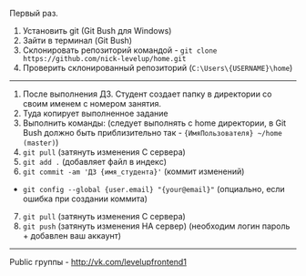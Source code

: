 Первый раз.

1. Установить git (Git Bush для Windows)
2. Зайти в терминал (Git Bush)
3. Склонировать репозиторий командой - `git clone https://github.com/nick-levelup/home.git`
4. Проверить склонированный репозиторий (`C:\Users\{USERNAME}\home`)

-----
1. После выполнения ДЗ. Студент создает папку в директории со своим именем с номером занятия.
2. Туда копирует выполненное задание
3. Выполнить команды: (следует выполнять с home директории, в Git Bush должно быть приблизительно так - `{ИмяПользователя} ~/home (master)`)
4. `git pull` (затянуть изменения С сервера)
5. `git add .` (добавляет файл в индекс)
6. `git commit -am 'ДЗ {имя_студента}'` (коммит изменений)
  * `git config --global {user.email} "{your@email}"` (опциально, если ошибка при создании коммита)
7. `git pull` (затянуть изменения С сервера)
8. `git push` (затянуть изменения НА сервер) (необходим логин пароль + добавлен ваш аккаунт)

-----
Public группы - http://vk.com/levelupfrontend1